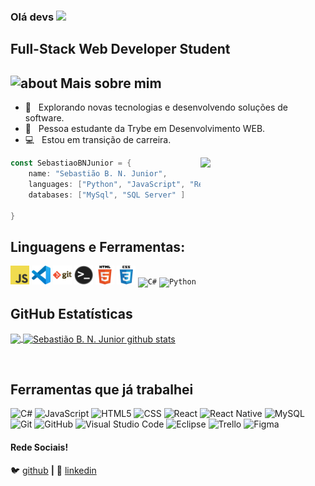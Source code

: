### Olá devs ![](https://user-images.githubusercontent.com/18350557/176309783-0785949b-9127-417c-8b55-ab5a4333674e.gif)

## Full-Stack Web Developer Student

## <img width="45" alt="about" src="https://raw.github.com/elizarov/elizarov/master/about.png"> Mais sobre mim

- 🤔 &nbsp; Explorando novas tecnologias e desenvolvendo soluções de software.
- 🌱 &nbsp; Pessoa estudante da Trybe em Desenvolvimento WEB.
- 💻 &nbsp; Estou em transição de carreira.

<img align="right" width="200" src="https://i2.wp.com/allhtaccess.info/wp-content/uploads/2018/03/programming.gif?fit=1281%2C716&ssl=1" />

```kotlin
const SebastiaoBNJunior = {
    name: "Sebastião B. N. Junior",
    languages: ["Python", "JavaScript", "React", "C#", "Visual Basic", "TypeScript "],
    databases: ["MySql", "SQL Server" ]

}
```

## **Linguagens e Ferramentas:**  

<code><img height="30" src="https://raw.githubusercontent.com/github/explore/80688e429a7d4ef2fca1e82350fe8e3517d3494d/topics/javascript/javascript.png" alt="JavaScript"></code>
<code><img height="30" src="https://raw.githubusercontent.com/github/explore/80688e429a7d4ef2fca1e82350fe8e3517d3494d/topics/visual-studio-code/visual-studio-code.png" alt="Visual Studio Code"></code>
<code><img height="30" src="https://raw.githubusercontent.com/github/explore/80688e429a7d4ef2fca1e82350fe8e3517d3494d/topics/git/git.png" alt="GIT"></code>
<code><img height="30" src="https://raw.githubusercontent.com/github/explore/80688e429a7d4ef2fca1e82350fe8e3517d3494d/topics/terminal/terminal.png" alt="Terminal"></code>
<code><img height="30" src="https://raw.githubusercontent.com/github/explore/80688e429a7d4ef2fca1e82350fe8e3517d3494d/topics/html/html.png" alt="HTML"></code>
<code><img height="30" src="https://raw.githubusercontent.com/github/explore/80688e429a7d4ef2fca1e82350fe8e3517d3494d/topics/css/css.png" alt="CSS"></code>
<code><img height="30" src="https://raw.githubusercontent.com/jmnote/z-icons/master/svg/csharp.svg" alt="C#"></code>
<code><img height="30" src="https://raw.githubusercontent.com/jmnote/z-icons/master/svg/python.svg" alt="Python"></code>

## **GitHub Estatísticas**

<a href="https://github.com/SebastiaoBNJunior">
  <img align="center" src="https://github-readme-stats.vercel.app/api/top-langs/?username=SebastiaoBNJunior&theme=dracula&hide_langs_below=1" />
</a>

<a href="https://github.com/SebastiaoBNJunior">
 <img align="center" src="https://github-readme-stats.vercel.app/api?username=SebastiaoBNJunior&show_icons=true&theme=dracula&line_height=27" alt="Sebastião B. N. Junior github stats"/>
</a>

[github]: https://github.com/SebastiaoBNJunior
[linkedin]: https://www.linkedin.com/in/sebastiaobnjunior/
<br>

## **Ferramentas que já trabalhei**
  ![C#](https://img.shields.io/badge/-C++-333333?style=flat&logo=C%2B%2B&logoColor=00599C)
  ![JavaScript](https://img.shields.io/badge/-JavaScript-333333?style=flat&logo=javascript)
  ![HTML5](https://img.shields.io/badge/-HTML5-333333?style=flat&logo=HTML5)
  ![CSS](https://img.shields.io/badge/-CSS-333333?style=flat&logo=CSS3&logoColor=1572B6)
  ![React](https://img.shields.io/badge/-React-333333?style=flat&logo=react)
  ![React Native](https://img.shields.io/badge/-React%20Native-333333?style=flat&logo=react)
  ![MySQL](https://img.shields.io/badge/-MySQL-333333?style=flat&logo=mysql)
  ![Git](https://img.shields.io/badge/-Git-333333?style=flat&logo=git)
  ![GitHub](https://img.shields.io/badge/-GitHub-333333?style=flat&logo=github)
  ![Visual Studio Code](https://img.shields.io/badge/-Visual%20Studio%20Code-333333?style=flat&logo=visual-studio-code&logoColor=007ACC)
  ![Eclipse](https://img.shields.io/badge/-Eclipse-333333?style=flat&logo=eclipse-ide&logoColor=2C2255)
  ![Trello](https://img.shields.io/badge/-Trello-333333?style=flat&logo=trello&logoColor=007ACC)
  ![Figma](https://img.shields.io/badge/-Figma-333333?style=flat&logo=figma&logoColor=007ACC)
  
#### Rede Sociais!

🐦 [github][github] **|** 
👔 [linkedin][linkedin]







<!--
**SebastiaoBNJunior/SebastiaoBNJunior** is a ✨ _special_ ✨ repository because its `README.md` (this file) appears on your GitHub profile.

Here are some ideas to get you started:

- 🔭 I’m currently working on ...
- 🌱 I’m currently learning ...
- 👯 I’m looking to collaborate on ...
- 🤔 I’m looking for help with ...
- 💬 Ask me about ...
- 📫 How to reach me: ...
- 😄 Pronouns: ...
- ⚡ Fun fact: ...
-->
